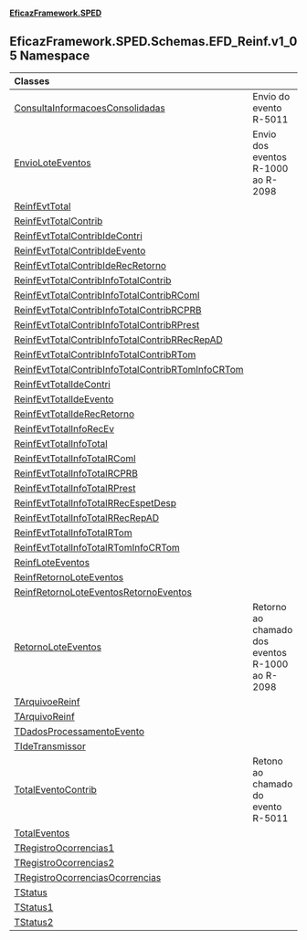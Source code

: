 #### [EficazFramework.SPED](EficazFrameworkSPED.md 'EficazFramework SPED')

## EficazFramework.SPED.Schemas.EFD_Reinf.v1_05 Namespace

| Classes | |
| :--- | :--- |
| [ConsultaInformacoesConsolidadas](EficazFramework.SPED.Schemas.EFD_Reinf.v1_05/ConsultaInformacoesConsolidadas.md 'EficazFramework.SPED.Schemas.EFD_Reinf.v1_05.ConsultaInformacoesConsolidadas') | Envio do evento R-5011 |
| [EnvioLoteEventos](EficazFramework.SPED.Schemas.EFD_Reinf.v1_05/EnvioLoteEventos.md 'EficazFramework.SPED.Schemas.EFD_Reinf.v1_05.EnvioLoteEventos') | Envio dos eventos R-1000 ao R-2098 |
| [ReinfEvtTotal](EficazFramework.SPED.Schemas.EFD_Reinf.v1_05/ReinfEvtTotal.md 'EficazFramework.SPED.Schemas.EFD_Reinf.v1_05.ReinfEvtTotal') | |
| [ReinfEvtTotalContrib](EficazFramework.SPED.Schemas.EFD_Reinf.v1_05/ReinfEvtTotalContrib.md 'EficazFramework.SPED.Schemas.EFD_Reinf.v1_05.ReinfEvtTotalContrib') | |
| [ReinfEvtTotalContribIdeContri](EficazFramework.SPED.Schemas.EFD_Reinf.v1_05/ReinfEvtTotalContribIdeContri.md 'EficazFramework.SPED.Schemas.EFD_Reinf.v1_05.ReinfEvtTotalContribIdeContri') | |
| [ReinfEvtTotalContribIdeEvento](EficazFramework.SPED.Schemas.EFD_Reinf.v1_05/ReinfEvtTotalContribIdeEvento.md 'EficazFramework.SPED.Schemas.EFD_Reinf.v1_05.ReinfEvtTotalContribIdeEvento') | |
| [ReinfEvtTotalContribIdeRecRetorno](EficazFramework.SPED.Schemas.EFD_Reinf.v1_05/ReinfEvtTotalContribIdeRecRetorno.md 'EficazFramework.SPED.Schemas.EFD_Reinf.v1_05.ReinfEvtTotalContribIdeRecRetorno') | |
| [ReinfEvtTotalContribInfoTotalContrib](EficazFramework.SPED.Schemas.EFD_Reinf.v1_05/ReinfEvtTotalContribInfoTotalContrib.md 'EficazFramework.SPED.Schemas.EFD_Reinf.v1_05.ReinfEvtTotalContribInfoTotalContrib') | |
| [ReinfEvtTotalContribInfoTotalContribRComl](EficazFramework.SPED.Schemas.EFD_Reinf.v1_05/ReinfEvtTotalContribInfoTotalContribRComl.md 'EficazFramework.SPED.Schemas.EFD_Reinf.v1_05.ReinfEvtTotalContribInfoTotalContribRComl') | |
| [ReinfEvtTotalContribInfoTotalContribRCPRB](EficazFramework.SPED.Schemas.EFD_Reinf.v1_05/ReinfEvtTotalContribInfoTotalContribRCPRB.md 'EficazFramework.SPED.Schemas.EFD_Reinf.v1_05.ReinfEvtTotalContribInfoTotalContribRCPRB') | |
| [ReinfEvtTotalContribInfoTotalContribRPrest](EficazFramework.SPED.Schemas.EFD_Reinf.v1_05/ReinfEvtTotalContribInfoTotalContribRPrest.md 'EficazFramework.SPED.Schemas.EFD_Reinf.v1_05.ReinfEvtTotalContribInfoTotalContribRPrest') | |
| [ReinfEvtTotalContribInfoTotalContribRRecRepAD](EficazFramework.SPED.Schemas.EFD_Reinf.v1_05/ReinfEvtTotalContribInfoTotalContribRRecRepAD.md 'EficazFramework.SPED.Schemas.EFD_Reinf.v1_05.ReinfEvtTotalContribInfoTotalContribRRecRepAD') | |
| [ReinfEvtTotalContribInfoTotalContribRTom](EficazFramework.SPED.Schemas.EFD_Reinf.v1_05/ReinfEvtTotalContribInfoTotalContribRTom.md 'EficazFramework.SPED.Schemas.EFD_Reinf.v1_05.ReinfEvtTotalContribInfoTotalContribRTom') | |
| [ReinfEvtTotalContribInfoTotalContribRTomInfoCRTom](EficazFramework.SPED.Schemas.EFD_Reinf.v1_05/ReinfEvtTotalContribInfoTotalContribRTomInfoCRTom.md 'EficazFramework.SPED.Schemas.EFD_Reinf.v1_05.ReinfEvtTotalContribInfoTotalContribRTomInfoCRTom') | |
| [ReinfEvtTotalIdeContri](EficazFramework.SPED.Schemas.EFD_Reinf.v1_05/ReinfEvtTotalIdeContri.md 'EficazFramework.SPED.Schemas.EFD_Reinf.v1_05.ReinfEvtTotalIdeContri') | |
| [ReinfEvtTotalIdeEvento](EficazFramework.SPED.Schemas.EFD_Reinf.v1_05/ReinfEvtTotalIdeEvento.md 'EficazFramework.SPED.Schemas.EFD_Reinf.v1_05.ReinfEvtTotalIdeEvento') | |
| [ReinfEvtTotalIdeRecRetorno](EficazFramework.SPED.Schemas.EFD_Reinf.v1_05/ReinfEvtTotalIdeRecRetorno.md 'EficazFramework.SPED.Schemas.EFD_Reinf.v1_05.ReinfEvtTotalIdeRecRetorno') | |
| [ReinfEvtTotalInfoRecEv](EficazFramework.SPED.Schemas.EFD_Reinf.v1_05/ReinfEvtTotalInfoRecEv.md 'EficazFramework.SPED.Schemas.EFD_Reinf.v1_05.ReinfEvtTotalInfoRecEv') | |
| [ReinfEvtTotalInfoTotal](EficazFramework.SPED.Schemas.EFD_Reinf.v1_05/ReinfEvtTotalInfoTotal.md 'EficazFramework.SPED.Schemas.EFD_Reinf.v1_05.ReinfEvtTotalInfoTotal') | |
| [ReinfEvtTotalInfoTotalRComl](EficazFramework.SPED.Schemas.EFD_Reinf.v1_05/ReinfEvtTotalInfoTotalRComl.md 'EficazFramework.SPED.Schemas.EFD_Reinf.v1_05.ReinfEvtTotalInfoTotalRComl') | |
| [ReinfEvtTotalInfoTotalRCPRB](EficazFramework.SPED.Schemas.EFD_Reinf.v1_05/ReinfEvtTotalInfoTotalRCPRB.md 'EficazFramework.SPED.Schemas.EFD_Reinf.v1_05.ReinfEvtTotalInfoTotalRCPRB') | |
| [ReinfEvtTotalInfoTotalRPrest](EficazFramework.SPED.Schemas.EFD_Reinf.v1_05/ReinfEvtTotalInfoTotalRPrest.md 'EficazFramework.SPED.Schemas.EFD_Reinf.v1_05.ReinfEvtTotalInfoTotalRPrest') | |
| [ReinfEvtTotalInfoTotalRRecEspetDesp](EficazFramework.SPED.Schemas.EFD_Reinf.v1_05/ReinfEvtTotalInfoTotalRRecEspetDesp.md 'EficazFramework.SPED.Schemas.EFD_Reinf.v1_05.ReinfEvtTotalInfoTotalRRecEspetDesp') | |
| [ReinfEvtTotalInfoTotalRRecRepAD](EficazFramework.SPED.Schemas.EFD_Reinf.v1_05/ReinfEvtTotalInfoTotalRRecRepAD.md 'EficazFramework.SPED.Schemas.EFD_Reinf.v1_05.ReinfEvtTotalInfoTotalRRecRepAD') | |
| [ReinfEvtTotalInfoTotalRTom](EficazFramework.SPED.Schemas.EFD_Reinf.v1_05/ReinfEvtTotalInfoTotalRTom.md 'EficazFramework.SPED.Schemas.EFD_Reinf.v1_05.ReinfEvtTotalInfoTotalRTom') | |
| [ReinfEvtTotalInfoTotalRTomInfoCRTom](EficazFramework.SPED.Schemas.EFD_Reinf.v1_05/ReinfEvtTotalInfoTotalRTomInfoCRTom.md 'EficazFramework.SPED.Schemas.EFD_Reinf.v1_05.ReinfEvtTotalInfoTotalRTomInfoCRTom') | |
| [ReinfLoteEventos](EficazFramework.SPED.Schemas.EFD_Reinf.v1_05/ReinfLoteEventos.md 'EficazFramework.SPED.Schemas.EFD_Reinf.v1_05.ReinfLoteEventos') | |
| [ReinfRetornoLoteEventos](EficazFramework.SPED.Schemas.EFD_Reinf.v1_05/ReinfRetornoLoteEventos.md 'EficazFramework.SPED.Schemas.EFD_Reinf.v1_05.ReinfRetornoLoteEventos') | |
| [ReinfRetornoLoteEventosRetornoEventos](EficazFramework.SPED.Schemas.EFD_Reinf.v1_05/ReinfRetornoLoteEventosRetornoEventos.md 'EficazFramework.SPED.Schemas.EFD_Reinf.v1_05.ReinfRetornoLoteEventosRetornoEventos') | |
| [RetornoLoteEventos](EficazFramework.SPED.Schemas.EFD_Reinf.v1_05/RetornoLoteEventos.md 'EficazFramework.SPED.Schemas.EFD_Reinf.v1_05.RetornoLoteEventos') | Retorno ao chamado dos eventos R-1000 ao R-2098 |
| [TArquivoeReinf](EficazFramework.SPED.Schemas.EFD_Reinf.v1_05/TArquivoeReinf.md 'EficazFramework.SPED.Schemas.EFD_Reinf.v1_05.TArquivoeReinf') | |
| [TArquivoReinf](EficazFramework.SPED.Schemas.EFD_Reinf.v1_05/TArquivoReinf.md 'EficazFramework.SPED.Schemas.EFD_Reinf.v1_05.TArquivoReinf') | |
| [TDadosProcessamentoEvento](EficazFramework.SPED.Schemas.EFD_Reinf.v1_05/TDadosProcessamentoEvento.md 'EficazFramework.SPED.Schemas.EFD_Reinf.v1_05.TDadosProcessamentoEvento') | |
| [TIdeTransmissor](EficazFramework.SPED.Schemas.EFD_Reinf.v1_05/TIdeTransmissor.md 'EficazFramework.SPED.Schemas.EFD_Reinf.v1_05.TIdeTransmissor') | |
| [TotalEventoContrib](EficazFramework.SPED.Schemas.EFD_Reinf.v1_05/TotalEventoContrib.md 'EficazFramework.SPED.Schemas.EFD_Reinf.v1_05.TotalEventoContrib') | Retono ao chamado do evento R-5011 |
| [TotalEventos](EficazFramework.SPED.Schemas.EFD_Reinf.v1_05/TotalEventos.md 'EficazFramework.SPED.Schemas.EFD_Reinf.v1_05.TotalEventos') | |
| [TRegistroOcorrencias1](EficazFramework.SPED.Schemas.EFD_Reinf.v1_05/TRegistroOcorrencias1.md 'EficazFramework.SPED.Schemas.EFD_Reinf.v1_05.TRegistroOcorrencias1') | |
| [TRegistroOcorrencias2](EficazFramework.SPED.Schemas.EFD_Reinf.v1_05/TRegistroOcorrencias2.md 'EficazFramework.SPED.Schemas.EFD_Reinf.v1_05.TRegistroOcorrencias2') | |
| [TRegistroOcorrenciasOcorrencias](EficazFramework.SPED.Schemas.EFD_Reinf.v1_05/TRegistroOcorrenciasOcorrencias.md 'EficazFramework.SPED.Schemas.EFD_Reinf.v1_05.TRegistroOcorrenciasOcorrencias') | |
| [TStatus](EficazFramework.SPED.Schemas.EFD_Reinf.v1_05/TStatus.md 'EficazFramework.SPED.Schemas.EFD_Reinf.v1_05.TStatus') | |
| [TStatus1](EficazFramework.SPED.Schemas.EFD_Reinf.v1_05/TStatus1.md 'EficazFramework.SPED.Schemas.EFD_Reinf.v1_05.TStatus1') | |
| [TStatus2](EficazFramework.SPED.Schemas.EFD_Reinf.v1_05/TStatus2.md 'EficazFramework.SPED.Schemas.EFD_Reinf.v1_05.TStatus2') | |
